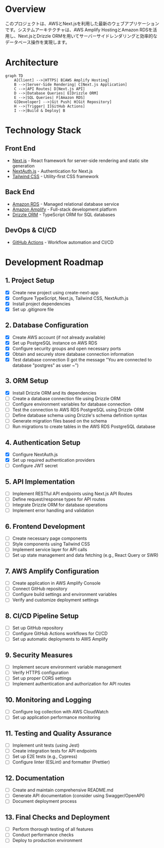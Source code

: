 # Overview

このプロジェクトは、AWSとNext.jsを利用した最新のウェブアプリケーションです。システムアーキテクチャは、AWS Amplify HostingとAmazon RDSを活用し、Next.jsとDrizzle ORMを用いてサーバーサイドレンダリングと効率的なデータベース操作を実現します。

# Architecture

```mermaid
graph TD
    A[Client] -->|HTTPS| B[AWS Amplify Hosting]
    B -->|Server-Side Rendering| C[Next.js Application]
    C -->|API Routes| D[Next.js API]
    D -->|Database Queries| E[Drizzle ORM]
    E -->|SQL Queries| F[Amazon RDS]
    G[Developer] -->|Git Push| H[Git Repository]
    H -->|Trigger| I[GitHub Actions]
    I -->|Build & Deploy| B
```

# Technology Stack

## Front End

- [Next.js](https://nextjs.org) - React framework for server-side rendering and static site generation
- [NextAuth.js](https://next-auth.js.org) - Authentication for Next.js
- [Tailwind CSS](https://tailwindcss.com) - Utility-first CSS framework

## Back End

- [Amazon RDS](https://aws.amazon.com/rds) - Managed relational database service
- [Amazon Amplify](https://aws.amazon.com/amplify) - Full-stack development platform
- [Drizzle ORM](https://orm.drizzle.team) - TypeScript ORM for SQL databases

## DevOps & CI/CD

- [GitHub Actions](https://github.com/features/actions) - Workflow automation and CI/CD

# Development Roadmap

## 1. Project Setup

- [x] Create new project using create-next-app
- [x] Configure TypeScript, Next.js, Tailwind CSS, NextAuth.js
- [x] Install project dependencies
- [x] Set up .gitignore file

## 2. Database Configuration

- [x] Create AWS account (if not already available)
- [x] Set up PostgreSQL instance on AWS RDS
- [x] Configure security groups and open necessary ports
- [x] Obtain and securely store database connection information
- [x] Test database connection (I got the message "You are connected to database "postgres" as user ~")

## 3. ORM Setup

- [x] Install Drizzle ORM and its dependencies
- [ ] Create a database connection file using Drizzle ORM
- [ ] Configure environment variables for database connection
- [ ] Test the connection to AWS RDS PostgreSQL using Drizzle ORM
- [ ] Define database schema using Drizzle's schema definition syntax
- [ ] Generate migration files based on the schema
- [ ] Run migrations to create tables in the AWS RDS PostgreSQL database

## 4. Authentication Setup

- [x] Configure NextAuth.js
- [x] Set up required authentication providers
- [ ] Configure JWT secret

## 5. API Implementation

- [ ] Implement RESTful API endpoints using Next.js API Routes
- [ ] Define request/response types for API routes
- [ ] Integrate Drizzle ORM for database operations
- [ ] Implement error handling and validation

## 6. Frontend Development

- [ ] Create necessary page components
- [ ] Style components using Tailwind CSS
- [ ] Implement service layer for API calls
- [ ] Set up state management and data fetching (e.g., React Query or SWR)

## 7. AWS Amplify Configuration

- [ ] Create application in AWS Amplify Console
- [ ] Connect GitHub repository
- [ ] Configure build settings and environment variables
- [ ] Verify and customize deployment settings

## 8. CI/CD Pipeline Setup

- [ ] Set up GitHub repository
- [ ] Configure GitHub Actions workflows for CI/CD
- [ ] Set up automatic deployments to AWS Amplify

## 9. Security Measures

- [ ] Implement secure environment variable management
- [ ] Verify HTTPS configuration
- [ ] Set up proper CORS settings
- [ ] Implement authentication and authorization for API routes

## 10. Monitoring and Logging

- [ ] Configure log collection with AWS CloudWatch
- [ ] Set up application performance monitoring

## 11. Testing and Quality Assurance

- [ ] Implement unit tests (using Jest)
- [ ] Create integration tests for API endpoints
- [ ] Set up E2E tests (e.g., Cypress)
- [ ] Configure linter (ESLint) and formatter (Prettier)

## 12. Documentation

- [ ] Create and maintain comprehensive README.md
- [ ] Generate API documentation (consider using Swagger/OpenAPI)
- [ ] Document deployment process

## 13. Final Checks and Deployment

- [ ] Perform thorough testing of all features
- [ ] Conduct performance checks
- [ ] Deploy to production environment
